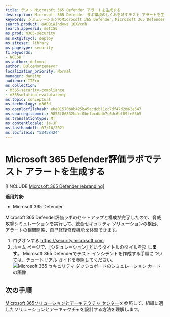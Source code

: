 ```yaml
---
title: テスト Microsoft 365 Defender アラートを生成する
description: Microsoft 365 Defender ラボ環境のしくみを試すテスト アラートを生成する
keywords: シミュレーションのMicrosoft 365 Defender、Microsoft 365 Defenderを試す、Microsoft 365 Defenderでテスト アラートを生成する、評価ラボでアラートMicrosoft 365 Defenderテストする
search.product: eADQiWindows 10XVcnh
search.appverid: met150
ms.prod: m365-security
ms.mktglfcycl: deploy
ms.sitesec: library
ms.pagetype: security
f1.keywords:
- NOCSH
ms.author: dolmont
author: DulceMontemayor
localization_priority: Normal
manager: dansimp
audience: ITPro
ms.collection:
- M365-security-compliance
- m365solution-evalutatemtp
ms.topic: conceptual
ms.technology: m365d
ms.openlocfilehash: ebe01570b8b425b45acdcb11cc7df47d2d62e547
ms.sourcegitcommit: 9856f86532bdcf0befbcdbdb7c6dc6bf89fe63b5
ms.translationtype: MT
ms.contentlocale: ja-JP
ms.lasthandoff: 07/16/2021
ms.locfileid: "53458424"
---
```

# <a name="generate-a-test-alert-in-your-microsoft-365-defender-evaluation-lab"></a>Microsoft 365 Defender評価ラボでテスト アラートを生成する  

[!INCLUDE [Microsoft 365 Defender rebranding](../includes/microsoft-defender.md)]


**適用対象:**
- Microsoft 365 Defender

Microsoft 365 Defender評価ラボのセットアップと構成が完了したので、脅威攻撃シミュレーションを実行して、統合セキュリティ ソリューションの検出、アラートの相関関係、自己修復修復機能を体験できます。  

1. ログオンする https://security.microsoft.com
2. ホーム ページで、[シミュレーション] というタイトルのタイルを探 **します**。  Microsoft 365 Defenderでテスト インシデントを作成する手順については、チュートリアル ガイドを参照してください。
<br>![Microsoft 365 セキュリティ ダッシュボードのシミュレーション カードの画像](../../media/mtp-eval-73.png) <br>

## <a name="next-steps"></a>次の手順

[Microsoft 365ソリューションとアーキテクチャ センター](../../solutions/index.yml)を参照して、組織に適したソリューションとアーキテクチャを設計する方法を理解します。